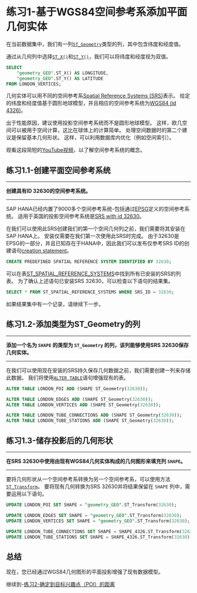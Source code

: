 # 练习1-基于WGS84空间参考系添加平面几何实体

在当前数据集中，我们有一列[`ST_Geometry`](https://help.sap.com/viewer/bc9e455fe75541b8a248b4c09b086cf5/2020_03_QRC/en-US/7a1f0883787c101495ac9074d9bf3923.html)类型的列，其中包含纬度和经度值。  

通过从几何列中选择[`ST_X()`](https://help.sap.com/viewer/bc9e455fe75541b8a248b4c09b086cf5/2020_03_QRC/en-US/7a290e0d787c10149429b3677c80c5a5.html)和[`ST_Y()`](https://help.sap.com/viewer/bc9e455fe75541b8a248b4c09b086cf5/2020_03_QRC/en-US/7a295b1d787c1014b19cb803454504b4.html)，我们可以将纬度和经度视为双值。

```sql
SELECT 
	"geometry_GEO".ST_X() AS LONGITUDE, 
	"geometry_GEO".ST_Y() AS LATITUDE 
FROM LONDON_VERTICES;
```

几何实体可以用不同的空间参考系[Spatial Reference Systems (SRS)](https://en.wikipedia.org/wiki/Spatial_reference_system)表示。 给定的纬度和经度值基于圆形地球模型，并且相应的空间参考系统为[WGS84 (id 4326)](https://de.wikipedia.org/wiki/World_Geodetic_System_1984)。

出于性能原因，建议使用投影空间参考系统而不是圆形地球模型。 这样，欧几空间可以被用于空间计算，这比在球体上的计算简单。 处理空间数据时的第二个建议是保留基本几何形状。 这样，可以利用数据库内优化（例如空间索引）。

观看这段简短的[YouTube视频](https://www.youtube.com/watch?v=s48iAbBrYBI&list=PL6RpkC85SLQA8za7iX9FRzewU7Vs022dl&index=2)，以了解空间参考系统的概念。

## 练习1.1-创建平面空间参考系统

---
**创建具有ID 32630的空间参考系统。**

---

SAP HANA已经内置了9000多个空间参考系统-包括通过[EPSG](https://epsg.org/)定义的空间参考系统。 适用于英国的投影空间参考系统是[SRS with id 32630](http://epsg.io/32630)。

在我们可以使用此SRS创建我们的第一个空间几何列之前，我们需要将其安装在SAP HANA上。 安装仅需要在我们第一次使用此SRS时完成。 由于32630是EPSG的一部分，并且已知存在于HANA中，因此我们可以发布仅参考SRS ID的创建语句[creation statement](https://help.sap.com/viewer/bc9e455fe75541b8a248b4c09b086cf5/2020_03_QRC/en-US/9ebcad604e8d4c43a802d08cfdbe8ab2.html)。

```sql
CREATE PREDEFINED SPATIAL REFERENCE SYSTEM IDENTIFIED BY 32630;
```

可以在表[ST_SPATIAL_REFERENCE_SYSTEMS](https://help.sap.com/viewer/bc9e455fe75541b8a248b4c09b086cf5/2020_03_QRC/en-US/7a2ea357787c101488ecd1b725836f07.html)中找到所有已安装的SRS的列表。 为了确认上述语句已安装SRS 32630，可以检查以下语句的结果集。

```sql
SELECT * FROM ST_SPATIAL_REFERENCE_SYSTEMS WHERE SRS_ID = 32630;
```

如果结果集中有一个记录，请继续下一步。 

## 练习1.2-添加类型为ST_Geometry的列

---
**添加一个名为 `SHAPE` 的类型为 `ST_Geometry` 的列，该列能够使用SRS 32630保存几何实体。**

---

在我们可以使用现在安装的SRS持久保存几何数据之前，我们需要创建一列来存储此数据。 我们将使用[`ALTER TABLE`](https://help.sap.com/viewer/c1d3f60099654ecfb3fe36ac93c121bb/2020_03_QRC/en-US/20d329a6751910149d5fdbc4800f92ff.html)语句增强现有的表。

```sql
ALTER TABLE LONDON_POI ADD (SHAPE ST_Geometry(32630));

ALTER TABLE LONDON_EDGES ADD (SHAPE ST_Geometry(32630));
ALTER TABLE LONDON_VERTICES ADD (SHAPE ST_Geometry(32630));

ALTER TABLE LONDON_TUBE_CONNECTIONS ADD (SHAPE ST_Geometry(32630));
ALTER TABLE LONDON_TUBE_STATIONS ADD (SHAPE ST_Geometry(32630));
```

## 练习1.3-储存投影后的几何形状

---
**在SRS 32630中使用由现有WGS84几何实体构成的几何图形来填充列 `SHAPE`。**

---

要将几何形状从一个空间参考系转换为另一个空间参考系，可以使用方法[`ST_Transform`](https://help.sap.com/viewer/bc9e455fe75541b8a248b4c09b086cf5/2020_03_QRC/en-US/e2b1e876847a47de86140071ba487881.html)。 要将现有几何转换为SRS 32630并将结果保留在 `SHAPE` 列中，需要运用以下语句。

```sql
UPDATE LONDON_POI SET SHAPE = "geometry_GEO".ST_Transform(32630);

UPDATE LONDON_EDGES SET SHAPE = "geometry_GEO".ST_Transform(32630);
UPDATE LONDON_VERTICES SET SHAPE = "geometry_GEO".ST_Transform(32630);

UPDATE LONDON_TUBE_CONNECTIONS SET SHAPE = SHAPE_4326.ST_Transform(32630);
UPDATE LONDON_TUBE_STATIONS SET SHAPE = SHAPE_4326.ST_Transform(32630);
```

## 总结

现在，您已经通过WGS84几何图形的平面投影增强了现有数据模型。

继续到-[练习2-确定到目标兴趣点（POI）的距离](../ex2/README.md)
